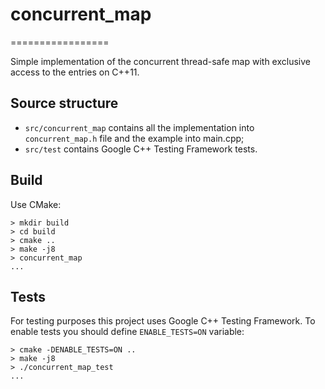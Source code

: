 # concurrent_map
=================

Simple implementation of the concurrent thread-safe map with exclusive access to the entries on C++11.

## Source structure

* `src/concurrent_map` contains all the implementation into `concurrent_map.h` file and the example into main.cpp;
* `src/test` contains Google C++ Testing Framework tests.

## Build

Use CMake:

```
> mkdir build
> cd build
> cmake ..
> make -j8
> concurrent_map
...
```

## Tests

For testing purposes this project uses Google C++ Testing Framework. To enable tests you should define `ENABLE_TESTS=ON` variable:

```
> cmake -DENABLE_TESTS=ON ..
> make -j8
> ./concurrent_map_test
...
```
